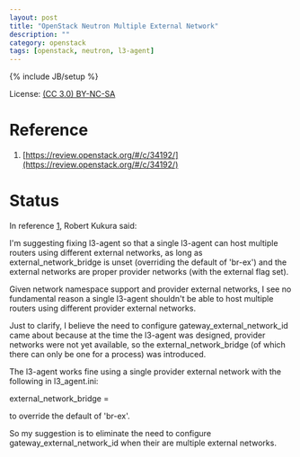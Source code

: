 ```yaml
---
layout: post
title: "OpenStack Neutron Multiple External Network"
description: ""
category: openstack
tags: [openstack, neutron, l3-agent]
---
```

{% include JB/setup %}

License: [(CC 3.0) BY-NC-SA](http://creativecommons.org/licenses/by-nc-sa/3.0/)

# Reference
1. [https://review.openstack.org/#/c/34192/](https://review.openstack.org/#/c/34192/)

# Status
In reference [1](https://review.openstack.org/#/c/34192/), Robert Kukura said:

I'm suggesting fixing l3-agent so that a single l3-agent can host multiple routers using different external networks, as long as external_network_bridge is unset (overriding the default of 'br-ex') and the external networks are proper provider networks (with the external flag set).

Given network namespace support and provider external networks, I see no fundamental reason a single l3-agent shouldn't be able to host multiple routers using different provider external networks.

Just to clarify, I believe the need to configure gateway_external_network_id came about because at the time the l3-agent was designed, provider networks were not yet available, so the external_network_bridge (of which there can only be one for a process) was introduced.

The l3-agent works fine using a single provider external network with the following in l3_agent.ini:

external_network_bridge =

to override the default of 'br-ex'.

So my suggestion is to eliminate the need to configure gateway_external_network_id when their are multiple external networks.

